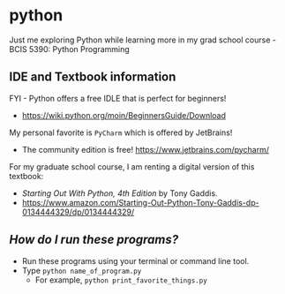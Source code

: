# python
Just me exploring Python while learning more in my grad school course - BCIS 5390: Python Programming

## IDE and Textbook information
FYI - Python offers a free IDLE that is perfect for beginners!
* https://wiki.python.org/moin/BeginnersGuide/Download

My personal favorite is `PyCharm` which is offered by JetBrains!
* The community edition is free! https://www.jetbrains.com/pycharm/

For my graduate school course, I am renting a digital version of this textbook:
* *Starting Out With Python, 4th Edition* by Tony Gaddis.
* https://www.amazon.com/Starting-Out-Python-Tony-Gaddis-dp-0134444329/dp/0134444329/

## *How do I run these programs?*
* Run these programs using your terminal or command line tool.
* Type `python name_of_program.py` 
    * For example, `python print_favorite_things.py`